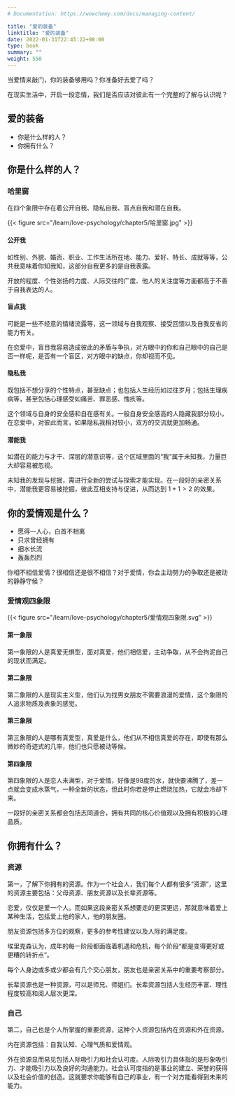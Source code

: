 ```yaml
---
# Documentation: https://wowchemy.com/docs/managing-content/

title: "爱的装备"
linktitle: "爱的装备"
date: 2022-01-31T22:45:22+08:00
type: book
summary: ""
weight: 550
---
```


<!--more-->

当爱情来敲门，你的装备够用吗？你准备好去爱了吗？

在现实生活中，开启一段恋情，我们是否应该对彼此有一个完整的了解与认识呢？

## 爱的装备

- 你是什么样的人？
- 你拥有什么？

## 你是什么样的人？

### 哈里窗

在四个象限中存在着公开自我、隐私自我、盲点自我和潜在自我。

{{< figure src="/learn/love-psychology/chapter5/哈里窗.jpg" >}}

#### 公开我

如性别、外貌、婚否、职业、工作生活所在地、能力、爱好、特长、成就等等，公共我意味着你知我知，这部分自我更多的是自我表露。

开放的程度、个性张扬的力度、人际交往的广度、他人的关注度等方面都高于不善于自我表达的人。

#### 盲点我

可能是一些不经意的情绪流露等，这一领域与自我观察、接受回馈以及自我反省的能力有关。

在恋爱中，盲目我容易造成彼此的矛盾与争执，对方眼中的你和自己眼中的自己是否一样呢，是否有一个盲区，对方眼中的缺点，你却视而不见。

#### 隐私我

既包括不想分享的个性特点，甚至缺点；也包括人生经历如过往岁月；包括生理疾病等，甚至包括心理感受如痛苦、罪恶感、愧疚等。

这个领域与自身的安全感和自在感有关。一般自身安全感高的人隐藏我部分较小，在恋爱中，对彼此而言，如果隐私我相对较小，双方的交流就更加畅通。

#### 潜能我

如潜在的能力与才干、深层的潜意识等，这个区域里面的“我”属于未知我，力量巨大却容易被忽视。

未知我的发现与挖掘，需进行全新的尝试与探索才能实现。在一段好的亲密关系中，潜能我更容易被挖掘，彼此互相支持与促进，从而达到 $1+1>2$ 的效果。

## 你的爱情观是什么？

- 愿得一人心，白首不相离
- 只求曾经拥有
- 细水长流
- 轰轰烈烈

你相不相信爱情？很相信还是很不相信？对于爱情，你会主动努力的争取还是被动的静静守候？

### 爱情观四象限

{{< figure src="/learn/love-psychology/chapter5/爱情观四象限.svg" >}}

#### 第一象限

第一象限的人是真爱无惧型，面对真爱，他们相信爱，主动争取，从不会拘泥自己的现状而满足。

#### 第二象限

第二象限的人是现实主义型，他们认为找男女朋友不需要浪漫的爱情，这个象限的人追求物质及表象的感觉。

#### 第三象限

第三象限的人是哪有真爱型，真爱是什么，他们从不相信真爱的存在，即使有那么微妙的奇迹式的几率，他们也只愿被动等候。

#### 第四象限

第四象限的人是恋人未满型，对于爱情，好像是98度的水，就快要沸腾了，差一点就会变成水蒸气，一种全新的状态，但此时你若是停止燃烧加热，它就会冷却下来。

一段好的亲密关系都会包括志同道合，拥有共同的核心价值观以及拥有积极的心理品质。

## 你拥有什么？

### 资源

第一，了解下你拥有的资源。作为一个社会人，我们每个人都有很多“资源”，这里的资源主要包括：父母资源、朋友资源以及长辈资源等。

恋爱，仅仅是爱一个人。而如果这段亲密关系想要走的更深更远，那就意味着爱上某种生活，包括爱上他的家人，他的朋友圈。

朋友资源包括多方位的观察，更多的参考性建议以及人际的满足度。

埃里克森认为，成年的每一阶段都面临着机遇和危机，每个阶段“都是变得更好或更糟的转折点”。

每个人身边或多或少都会有几个交心朋友，朋友也是亲密关系中的重要考察部分。

长辈资源也是一种资源，可以是师兄、师姐们。长辈资源包括人生经历丰富、理性程度较高和阅人层次更深。

### 自己

第二，自己也是个人所掌握的重要资源，这种个人资源包括内在资源和外在资源。

内在资源包括：自我认知、心理气质和爱情观。

外在资源显而易见包括人际吸引力和社会认可度。人际吸引力具体指的是形象吸引力、才能吸引力以及良好的沟通能力。社会认可度指的是事业的建立、荣誉的获得以及社会价值的创造。这就要求你能够有自己的事业，有一个对方能看得到未来的能力。